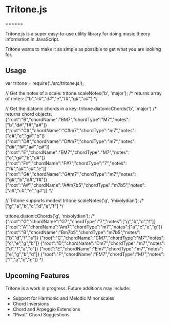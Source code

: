 # Tritone.js
======

Tritone.js is a super easy-to-use utility library for doing music theory information in JavaScript.

Tritone wants to make it as simple as possible to get what you are looking for.

Usage
------

var tritone = require('./src/tritone.js');

// Get the notes of a scale:
tritone.scaleNotes('b', 'major');
/*
    returns array of notes:
    ["b","c#","d#","e","f#","g#","a#"]
*/

// Get the diatonic chords in a key:
tritone.diatonicChords('b', 'major')
/*
    returns chord objects:
    {"root":"B","chordName":"BM7","chordType":"M7","notes":["b","d#","f#","a#"]}
    {"root":"C#","chordName":"C#m7","chordType":"m7","notes":["c#","e","g#","b"]}
    {"root":"D#","chordName":"D#m7","chordType":"m7","notes":["d#","f#","a#","c#"]}
    {"root":"E","chordName":"EM7","chordType":"M7","notes":["e","g#","b","d#"]}
    {"root":"F#","chordName":"F#7","chordType":"7","notes":["f#","a#","c#","e"]}
    {"root":"G#","chordName":"G#m7","chordType":"m7","notes":["g#","b","d#","f#"]}
    {"root":"A#","chordName":"A#m7b5","chordType":"m7b5","notes":["a#","c#","e","g#"]}
*/

// Tritone supports modes!
tritone.scaleNotes('g', 'mixolydian');
/*
    ["g","a","b","c","d","e","f"]
*/

tritone.diatonicChords('g', 'mixolydian');
/*
    {"root":"G","chordName":"G7","chordType":"7","notes":["g","b","d","f"]}
    {"root":"A","chordName":"Am7","chordType":"m7","notes":["a","c","e","g"]}
    {"root":"B","chordName":"Bm7b5","chordType":"m7b5","notes":["b","d","f","a"]}
    {"root":"C","chordName":"CM7","chordType":"M7","notes":["c","e","g","b"]}
    {"root":"D","chordName":"Dm7","chordType":"m7","notes":["d","f","a","c"]}
    {"root":"E","chordName":"Em7","chordType":"m7","notes":["e","g","b","d"]}
    {"root":"F","chordName":"FM7","chordType":"M7","notes":["f","a","c","e"]}
*/


Upcoming Features
------
Tritone is a work in progress. Future additions may include:
- Support for Harmonic and Melodic Minor scales
- Chord Inversions
- Chord and Arpeggio Extensions
- "Pivot" Chord Suggestions
